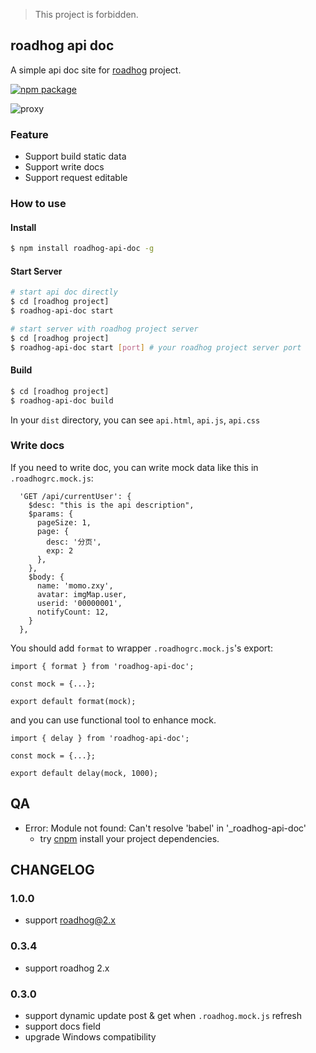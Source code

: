 > This project is forbidden.

## roadhog api doc

A simple api doc site for [roadhog](https://github.com/sorrycc/roadhog) project.

[![npm package](https://img.shields.io/npm/v/roadhog-api-doc.svg)](https://www.npmjs.com/package/roadhog-api-doc)

![proxy](https://user-images.githubusercontent.com/1179603/29698366-8c0302b0-8987-11e7-95de-7f119ea72905.gif)

### Feature

- Support build static data
- Support write docs
- Support request editable

### How to use

#### Install

```bash
$ npm install roadhog-api-doc -g
```

#### Start Server

```bash
# start api doc directly
$ cd [roadhog project]
$ roadhog-api-doc start
```

```bash
# start server with roadhog project server
$ cd [roadhog project]
$ roadhog-api-doc start [port] # your roadhog project server port
```

#### Build

```bash
$ cd [roadhog project]
$ roadhog-api-doc build
```

In your `dist` directory, you can see `api.html`, `api.js`, `api.css`

### Write docs

If you need to write doc, you can write mock data like this in `.roadhogrc.mock.js`: 
```
  'GET /api/currentUser': {
    $desc: "this is the api description",
    $params: {
      pageSize: 1,
      page: {
        desc: '分页',
        exp: 2
      },
    },
    $body: {
      name: 'momo.zxy',
      avatar: imgMap.user,
      userid: '00000001',
      notifyCount: 12,
    }
  },
```

You should add `format` to wrapper `.roadhogrc.mock.js`'s export:

```
import { format } from 'roadhog-api-doc';

const mock = {...};

export default format(mock);
```

and you can use functional tool to enhance mock.

```
import { delay } from 'roadhog-api-doc';

const mock = {...};

export default delay(mock, 1000);
```

## QA

- Error: Module not found: Can't resolve 'babel' in '_roadhog-api-doc'
  - try [cnpm](https://npm.taobao.org/) install your project dependencies.

## CHANGELOG

### 1.0.0

- support roadhog@2.x

### 0.3.4

- support roadhog 2.x

### 0.3.0

- support dynamic update post & get when `.roadhog.mock.js` refresh
- support docs field
- upgrade Windows compatibility

